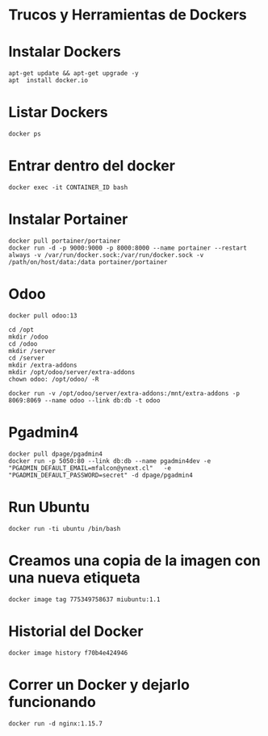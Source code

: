# Trucos y Herramientas de Dockers

# Instalar Dockers
```
apt-get update && apt-get upgrade -y
apt  install docker.io
```

# Listar Dockers
```
docker ps
```

# Entrar dentro del docker
```
docker exec -it CONTAINER_ID bash
```


# Instalar Portainer
```
docker pull portainer/portainer
docker run -d -p 9000:9000 -p 8000:8000 --name portainer --restart always -v /var/run/docker.sock:/var/run/docker.sock -v /path/on/host/data:/data portainer/portainer
```


# Odoo
```
docker pull odoo:13

cd /opt
mkdir /odoo
cd /odoo
mkdir /server
cd /server
mkdir /extra-addons
mkdir /opt/odoo/server/extra-addons
chown odoo: /opt/odoo/ -R

docker run -v /opt/odoo/server/extra-addons:/mnt/extra-addons -p 8069:8069 --name odoo --link db:db -t odoo
```

# Pgadmin4
```
docker pull dpage/pgadmin4
docker run -p 5050:80 --link db:db --name pgadmin4dev -e "PGADMIN_DEFAULT_EMAIL=mfalcon@ynext.cl"   -e "PGADMIN_DEFAULT_PASSWORD=secret" -d dpage/pgadmin4
```

# Run Ubuntu
```
docker run -ti ubuntu /bin/bash
```

# Creamos una copia de la imagen con una nueva etiqueta
```
docker image tag 775349758637 miubuntu:1.1
```

# Historial del Docker
```
docker image history f70b4e424946
```

# Correr un Docker y dejarlo funcionando
```
docker run -d nginx:1.15.7
```
